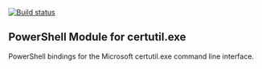 [![Build status](https://ci.appveyor.com/api/projects/status/r8mqw7hg1rri1imn/branch/master?svg=true&passingText=master%20-%20OK)](https://ci.appveyor.com/project/alx9r/PsCertutil/branch/master)

## PowerShell Module for certutil.exe
PowerShell bindings for the Microsoft certutil.exe command line interface.
